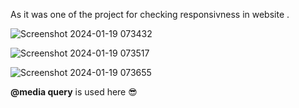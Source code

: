 As it was one of the project for checking responsivness in website .

![Screenshot 2024-01-19 073432](https://github.com/sarthak576/indexs/assets/71909953/b6a04aaf-429e-4f85-8ebe-56bfd3b8e22c)

![Screenshot 2024-01-19 073517](https://github.com/sarthak576/indexs/assets/71909953/574fe282-e156-421b-8be7-a1e7e775acda)

![Screenshot 2024-01-19 073655](https://github.com/sarthak576/indexs/assets/71909953/84c807d7-65dd-4682-beac-132885c586f7)


**@media query** is used here 😎
